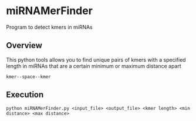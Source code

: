 # miRNAMerFinder
Program to detect kmers in miRNAs

## Overview
This python tools allows you to find unique pairs of kmers with a specified length in miRNAs that are a certain minimum or maximum distance apart
 
`kmer--space--kmer`

## Execution
`python miRNAMerFinder.py <input_file> <output_file> <kmer length> <min distance> <max distance>`
